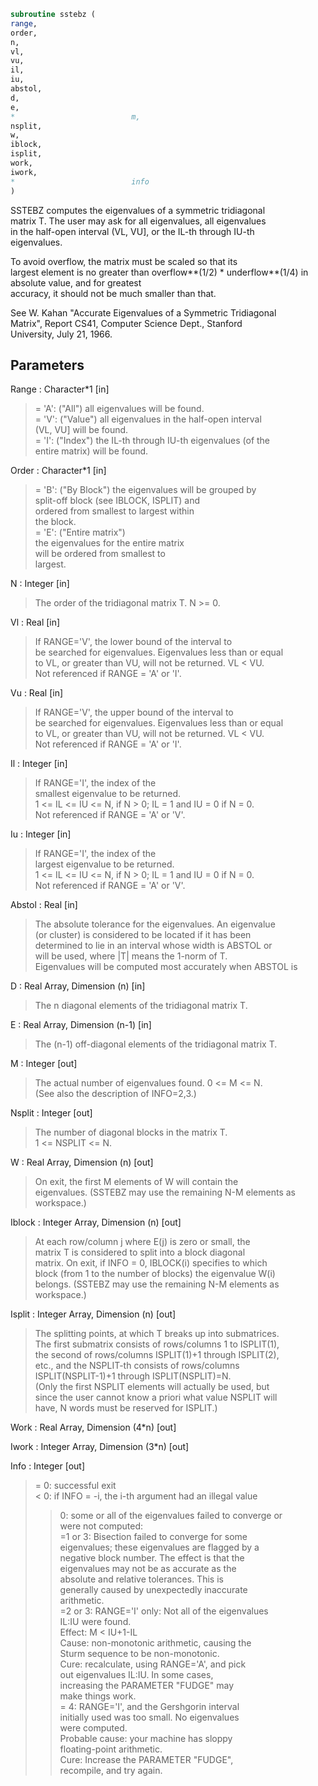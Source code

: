```fortran  
subroutine sstebz (  
range,  
order,  
n,  
vl,  
vu,  
il,  
iu,  
abstol,  
d,  
e,  
*                          m,  
nsplit,  
w,  
iblock,  
isplit,  
work,  
iwork,  
*                          info  
)  
```  
  
SSTEBZ computes the eigenvalues of a symmetric tridiagonal  
matrix T.  The user may ask for all eigenvalues, all eigenvalues  
in the half-open interval (VL, VU], or the IL-th through IU-th  
eigenvalues.  
  
To avoid overflow, the matrix must be scaled so that its  
largest element is no greater than overflow**(1/2) * underflow**(1/4) in absolute value, and for greatest  
accuracy, it should not be much smaller than that.  
  
See W. Kahan "Accurate Eigenvalues of a Symmetric Tridiagonal  
Matrix", Report CS41, Computer Science Dept., Stanford  
University, July 21, 1966.  
  
## Parameters  
Range : Character*1 [in]  
> = 'A': ("All")   all eigenvalues will be found.  
> = 'V': ("Value") all eigenvalues in the half-open interval  
> (VL, VU] will be found.  
> = 'I': ("Index") the IL-th through IU-th eigenvalues (of the  
> entire matrix) will be found.  
  
Order : Character*1 [in]  
> = 'B': ("By Block") the eigenvalues will be grouped by  
> split-off block (see IBLOCK, ISPLIT) and  
> ordered from smallest to largest within  
> the block.  
> = 'E': ("Entire matrix")  
> the eigenvalues for the entire matrix  
> will be ordered from smallest to  
> largest.  
  
N : Integer [in]  
> The order of the tridiagonal matrix T.  N >= 0.  
  
Vl : Real [in]  
> If RANGE='V', the lower bound of the interval to  
> be searched for eigenvalues.  Eigenvalues less than or equal  
> to VL, or greater than VU, will not be returned.  VL < VU.  
> Not referenced if RANGE = 'A' or 'I'.  
  
Vu : Real [in]  
> If RANGE='V', the upper bound of the interval to  
> be searched for eigenvalues.  Eigenvalues less than or equal  
> to VL, or greater than VU, will not be returned.  VL < VU.  
> Not referenced if RANGE = 'A' or 'I'.  
  
Il : Integer [in]  
> If RANGE='I', the index of the  
> smallest eigenvalue to be returned.  
> 1 <= IL <= IU <= N, if N > 0; IL = 1 and IU = 0 if N = 0.  
> Not referenced if RANGE = 'A' or 'V'.  
  
Iu : Integer [in]  
> If RANGE='I', the index of the  
> largest eigenvalue to be returned.  
> 1 <= IL <= IU <= N, if N > 0; IL = 1 and IU = 0 if N = 0.  
> Not referenced if RANGE = 'A' or 'V'.  
  
Abstol : Real [in]  
> The absolute tolerance for the eigenvalues.  An eigenvalue  
> (or cluster) is considered to be located if it has been  
> determined to lie in an interval whose width is ABSTOL or  
> will be used, where |T| means the 1-norm of T.  
> Eigenvalues will be computed most accurately when ABSTOL is  
  
D : Real Array, Dimension (n) [in]  
> The n diagonal elements of the tridiagonal matrix T.  
  
E : Real Array, Dimension (n-1) [in]  
> The (n-1) off-diagonal elements of the tridiagonal matrix T.  
  
M : Integer [out]  
> The actual number of eigenvalues found. 0 <= M <= N.  
> (See also the description of INFO=2,3.)  
  
Nsplit : Integer [out]  
> The number of diagonal blocks in the matrix T.  
> 1 <= NSPLIT <= N.  
  
W : Real Array, Dimension (n) [out]  
> On exit, the first M elements of W will contain the  
> eigenvalues.  (SSTEBZ may use the remaining N-M elements as  
> workspace.)  
  
Iblock : Integer Array, Dimension (n) [out]  
> At each row/column j where E(j) is zero or small, the  
> matrix T is considered to split into a block diagonal  
> matrix.  On exit, if INFO = 0, IBLOCK(i) specifies to which  
> block (from 1 to the number of blocks) the eigenvalue W(i)  
> belongs.  (SSTEBZ may use the remaining N-M elements as  
> workspace.)  
  
Isplit : Integer Array, Dimension (n) [out]  
> The splitting points, at which T breaks up into submatrices.  
> The first submatrix consists of rows/columns 1 to ISPLIT(1),  
> the second of rows/columns ISPLIT(1)+1 through ISPLIT(2),  
> etc., and the NSPLIT-th consists of rows/columns  
> ISPLIT(NSPLIT-1)+1 through ISPLIT(NSPLIT)=N.  
> (Only the first NSPLIT elements will actually be used, but  
> since the user cannot know a priori what value NSPLIT will  
> have, N words must be reserved for ISPLIT.)  
  
Work : Real Array, Dimension (4*n) [out]  
  
Iwork : Integer Array, Dimension (3*n) [out]  
  
Info : Integer [out]  
> = 0:  successful exit  
> < 0:  if INFO = -i, the i-th argument had an illegal value  
> > 0:  some or all of the eigenvalues failed to converge or  
> were not computed:  
> =1 or 3: Bisection failed to converge for some  
> eigenvalues; these eigenvalues are flagged by a  
> negative block number.  The effect is that the  
> eigenvalues may not be as accurate as the  
> absolute and relative tolerances.  This is  
> generally caused by unexpectedly inaccurate  
> arithmetic.  
> =2 or 3: RANGE='I' only: Not all of the eigenvalues  
> IL:IU were found.  
> Effect: M < IU+1-IL  
> Cause:  non-monotonic arithmetic, causing the  
> Sturm sequence to be non-monotonic.  
> Cure:   recalculate, using RANGE='A', and pick  
> out eigenvalues IL:IU.  In some cases,  
> increasing the PARAMETER "FUDGE" may  
> make things work.  
> = 4:    RANGE='I', and the Gershgorin interval  
> initially used was too small.  No eigenvalues  
> were computed.  
> Probable cause: your machine has sloppy  
> floating-point arithmetic.  
> Cure: Increase the PARAMETER "FUDGE",  
> recompile, and try again.  
  
